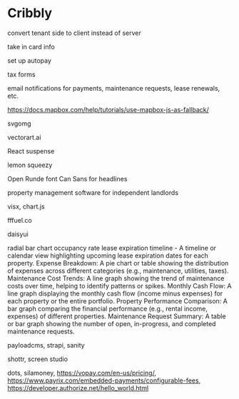 # Cribbly

<!-- transfer payment -->

convert tenant side to client instead of server

take in card info

set up autopay

tax forms

email notifications for payments, maintenance requests, lease renewals, etc.

<https://docs.mapbox.com/help/tutorials/use-mapbox-js-as-fallback/>

svgomg

vectorart.ai

React suspense

lemon squeezy

Open Runde font
Can Sans for headlines

property management software for independent landlords

visx, chart.js

fffuel.co

daisyui

radial bar chart
occupancy rate
lease expiration timeline - A timeline or calendar view highlighting upcoming lease expiration dates for each property.
Expense Breakdown: A pie chart or table showing the distribution of expenses across different categories (e.g., maintenance, utilities, taxes).
Maintenance Cost Trends: A line graph showing the trend of maintenance costs over time, helping to identify patterns or spikes.
Monthly Cash Flow: A line graph displaying the monthly cash flow (income minus expenses) for each property or the entire portfolio.
Property Performance Comparison: A bar graph comparing the financial performance (e.g., rental income, expenses) of different properties.
Maintenance Request Summary: A table or bar graph showing the number of open, in-progress, and completed maintenance requests.

payloadcms, strapi, sanity

shottr, screen studio

dots, silamoney, <https://vopay.com/en-us/pricing/>, <https://www.payrix.com/embedded-payments/configurable-fees>, <https://developer.authorize.net/hello_world.html>
